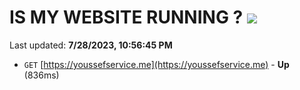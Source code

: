 # IS MY WEBSITE RUNNING ? [![](https://img.shields.io/static/v1?label=Sponsor&message=%E2%9D%A4&logo=GitHub&color=%23fe8e86)](https://github.com/sponsors/<username>)

Last updated: **7/28/2023, 10:56:45 PM**

- `GET` [https://youssefservice.me](https://youssefservice.me) - **Up** (836ms)
